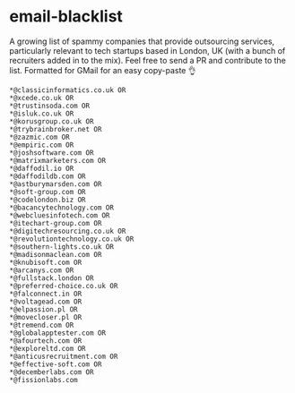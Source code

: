 # email-blacklist
A growing list of spammy companies that provide outsourcing services, particularly relevant to tech startups based in London, UK (with a bunch of recruiters added in to the mix). Feel free to send a PR and contribute to the list. Formatted for GMail for an easy copy-paste 👌
```
*@classicinformatics.co.uk OR
*@xcede.co.uk OR
*@trustinsoda.com OR
*@isluk.co.uk OR
*@korusgroup.co.uk OR
*@trybrainbroker.net OR
*@zazmic.com OR
*@empiric.com OR
*@joshsoftware.com OR
*@matrixmarketers.com OR
*@daffodil.io OR
*@daffodildb.com OR
*@astburymarsden.com OR
*@soft-group.com OR
*@codelondon.biz OR
*@bacancytechnology.com OR
*@webcluesinfotech.com OR
*@itechart-group.com OR
*@digitechresourcing.co.uk OR
*@revolutiontechnology.co.uk OR
*@southern-lights.co.uk OR
*@madisonmaclean.com OR
*@knubisoft.com OR
*@arcanys.com OR
*@fullstack.london OR
*@preferred-choice.co.uk OR
*@falconnect.in OR
*@voltagead.com OR
*@elpassion.pl OR
*@movecloser.pl OR
*@tremend.com OR
*@globalapptester.com OR
*@afourtech.com OR
*@exploreltd.com OR
*@anticusrecruitment.com OR
*@effective-soft.com OR
*@decemberlabs.com OR
*@fissionlabs.com
```
